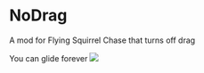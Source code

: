 # NoDrag
A mod for Flying Squirrel Chase that turns off drag

You can glide forever
![](GitHub/woah_no_drag_bottom_text.gif)
